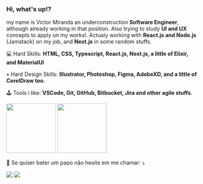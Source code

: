 <h3 >Hi, what's up!?</h3><p> my name is Víctor Miranda an underconstruction <strong>Software Engineer</strong>, although already working in that position. Also trying to study <strong>UI and UX</strong> concepts to apply on my works!. Actualy working with <strong>React.js and Node.js</strong> (Jamstack) on my job, and <strong>Next.js</strong> in some random stuffs.
  
<p>
  💻 Hard Skills: <strong>HTML, CSS, Typescript, React.js, Next.js, a little of Elixir, and MaterialUI</strong>
</p>
<p>
  • Hard Design Skills: <strong>Illustrator, Photoshop, Figma, AdobeXD, and a little of CorelDraw too.</strong>
</p>
<p >
  🕹️ Tools i like: <strong>VSCode, Git, GitHub, Bitbucket, Jira and other agile stuffs.</strong>
</p>

<p >
 
  <img  src="https://github-readme-stats.vercel.app/api?username=vcctm&show_icons=true&hide_border=true&theme=dark" height="130px"  >
  <img  src="https://github-readme-stats.vercel.app/api/top-langs/?username=vcctm&layout=compact&theme=dark&hide_border=true" height="130px" >
  
</p>  

<p >
  📲 Se quiser bater um papo não hesite em me chamar: ⤵️
</p>

<p>
   <a href="https://www.instagram.com/victorm.dev/" alt="Instagram">
  <img src="https://img.shields.io/badge/-instagram-DF0174?logo=instagram&logoColor=white&style=for-the-badge&link=https://www.instagram.com/victorm.dev/"/></a>
  
  <a href="https://www.linkedin.com/in/vcctm" alt="LinkedIn">
  <img src="https://img.shields.io/badge/-linkedin-0e76a8?logo=linkedin&logoColor=white&style=for-the-badge&link=https://www.linkedin.com/in/vcctm" /></a>
</p>
